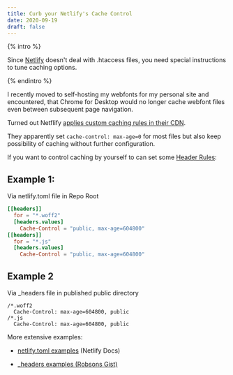 ```yaml
---
title: Curb your Netlify's Cache Control
date: 2020-09-19
draft: false
---
```


{% intro %}

Since [Netlify](https://netlify.com/) doesn't deal with .htaccess files, you need special instructions to tune caching options.

{% endintro %}

I recently moved to self-hosting my webfonts for my personal site and encountered, that Chrome for Desktop would no longer cache webfont files even between subsequent page navigation.

Turned out Netflify [applies custom caching rules in their CDN](https://www.netlify.com/blog/2017/02/23/better-living-through-caching/).

They apparently set `cache-control: max-age=0` for most files but also keep possibility of caching without further configuration.

If you want to control caching by yourself to can set some [Header Rules](https://docs.netlify.com/routing/headers/):

## Example 1:

Via netlify.toml file in Repo Root

```toml
[[headers]]
  for = "*.woff2"
  [headers.values]
    Cache-Control = "public, max-age=604800"
[[headers]]
  for = "*.js"
  [headers.values]
    Cache-Control = "public, max-age=604800"

```

## Example 2

Via \_headers file in published public directory

```text
/*.woff2
  Cache-Control: max-age=604800, public
/*.js
  Cache-Control: max-age=604800, public

```

More extensive examples:

- [netlify.toml examples](https://docs.netlify.com/configure-builds/file-based-configuration/#sample-file) (Netlify Docs)

- [\_headers examples (Robsons Gist)](https://gist.github.com/robsonsobral/5b8d1ff10a10dd35793a768f8531cc18)
